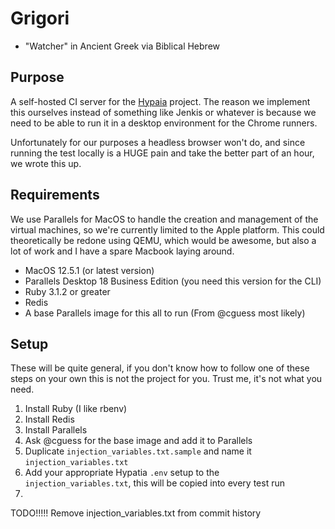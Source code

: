 # Grigori
- "Watcher" in Ancient Greek via Biblical Hebrew

## Purpose
A self-hosted CI server for the [Hypaia](https://www.github.com/techancheck/hypatia) project. The reason we implement this ourselves instead of something like Jenkis or whatever is because we need to be able to run it in a desktop environment for the Chrome runners.

Unfortunately for our purposes a headless browser won't do, and since running the test locally is a HUGE pain and take the better part of an hour, we wrote this up.

## Requirements
We use Parallels for MacOS to handle the creation and management of the virtual machines, so we're currently limited to the Apple platform. This could theoretically be redone using QEMU, which would be awesome, but also a lot of work and I have a spare Macbook laying around.

- MacOS 12.5.1 (or latest version)
- Parallels Desktop 18 Business Edition (you need this version for the CLI)
- Ruby 3.1.2 or greater
- Redis
- A base Parallels image for this all to run (From @cguess most likely)

## Setup
These will be quite general, if you don't know how to follow one of these steps on your own this is not the project for you. Trust me, it's not what you need.

1. Install Ruby (I like rbenv)
1. Install Redis
1. Install Parallels
1. Ask @cguess for the base image and add it to Parallels
1. Duplicate `injection_variables.txt.sample` and name it `injection_variables.txt`
1. Add your appropriate Hypatia `.env` setup to the `injection_variables.txt`, this will be copied into every test run
1.


TODO!!!!!
Remove injection_variables.txt from commit history

